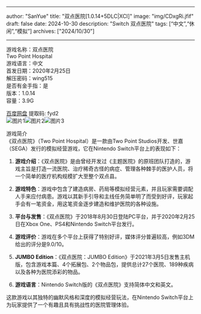 
---
author: "SanYue"
title: "双点医院[1.0.14+5DLC|XCI]"
image: "img/CDxgRi.jfif"
draft: false
date: 2024-10-30
description: "Switch 双点医院"
tags: [“中文”,“休闲”,“模拟”]
archives: ["2024/10/30"]

---

游戏名称：双点医院   
Two Point Hospital    
游戏语言：中文  
首发日期：2020年2月25日  
解压密码：wing515  
是否有金手指：是  
版本：1.0.14   
容量：3.9G

[百度网盘](https://pan.baidu.com/s/1hJvSj7530pVSpixVB6ObCQ) 提取码: fyd2  
![图片1](img/025f82f4aa.jpg)![图片2](img/0ffaa53e8ab77.jpg)![图片3](img/0faf1463d04350.jpg)  

游戏简介  
《双点医院》（Two Point Hospital）是一款由Two Point Studios开发、世嘉（SEGA）发行的模拟经营游戏，它在Nintendo Switch平台上的表现如下：

1. **游戏介绍**：《双点医院》是由曾经开发过《主题医院》的原班团队打造的，游戏主旨是打造一流医院、治疗稀奇古怪的病症、管理各种棘手的医护人员，将一个简单的医疗机构规模扩大至整个双点县。

2. **游戏特色**：游戏中包含了建造病房、药局等模拟经营元素，并且玩家需要调配人手来应付病患。游戏以其新手引导和主线任务简单明了而受到好评，玩家起手会有一笔资金，用这笔资金逐步建造和维护医院的各种设施。

3. **平台与发售**：《双点医院》于2018年8月30日登陆PC平台，并于2020年2月25日在Xbox One、PS4和Nintendo Switch平台发行。

4. **游戏评价**：游戏在多个平台上获得了特别好评，媒体评分普遍较高，例如3DM给出的评分是9.0/10。

5. **JUMBO Edition**：《双点医院：JUMBO Edition》于2021年3月5日发售主机版，包含游戏本篇、4个拓展包、2个物品包，提供总计27个医院、189种疾病以及各种为医院添彩的物品。

6. **游戏语言**：Nintendo Switch版的《双点医院》支持简体中文和英文。

这款游戏以其独特的幽默风格和深度的模拟经营玩法，在Nintendo Switch平台上为玩家提供了一个有趣且具有挑战性的医院管理体验。
